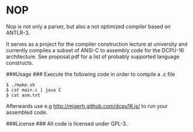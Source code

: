 # NOP #
Nop is not only a parser, but also a not optimized compiler based on ANTLR-3.

It serves as a project for the compiler construction lecture at university and currently compiles a subset of ANSI-C to assembly code for the DCPU-16 architecture.
See proposal.pdf for a list of probably supported language constructs.

###Usage ###
Execute the following code in order to compile a .c file
````
$ ./make.sh
$ cat main.c | java C 
$ cat asm.txt
````

Afterwards use e.g http://migerh.github.com/dcpu16.js/ to run your assembled code. 



###License ###
All code is licensed under GPL-3.